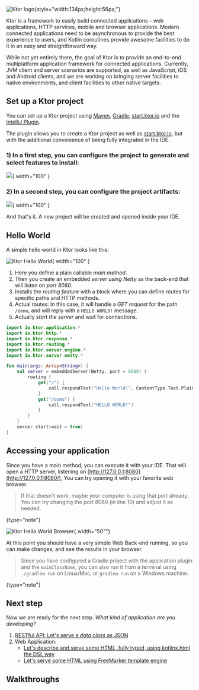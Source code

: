 [//]: # (title: Quick Start)
[//]: # (caption: QuickStart)
[//]: # (category: quickstart)
[//]: # (toc: true)
[//]: # (permalink: /quickstart/index.html)
[//]: # (children: /quickstart/quickstart/)
[//]: # (ktor_version_review: 1.0.0)

![Ktor logo](ktor_logo.svg){style="width:134px;height:56px;"}
 
Ktor is a framework to easily build connected applications – web applications, HTTP services, mobile and browser applications.
Modern connected applications need to be asynchronous to provide the best experience to users, and Kotlin coroutines provide
awesome facilities to do it in an easy and straightforward way. 

While not yet entirely there, the goal of Ktor is to provide an end-to-end multiplatform application framework for connected applications. 
Currently, JVM client and server scenarios are supported, as well as JavaScript, iOS and Android clients, and we are working on bringing server facilities to native
environments, and client facilities to other native targets.





## Set up a Ktor project

You can set up a Ktor project using [Maven](/quickstart/quickstart/maven.html), [Gradle](/quickstart/quickstart/gradle.html), [start.ktor.io](/quickstart/generator.html#) and the [IntelliJ Plugin](/quickstart/quickstart/intellij-idea.html).

The plugin allows you to create a Ktor project as well as [start.ktor.io](/quickstart/generator.html#), but with the additional convenience of being fully integrated in the IDE.

### 1) In a first step, you can configure the project to generate and select features to install:
![](ktor-plugin-1.png){ width="100" }

### 2) In a second step, you can configure the project artifacts:
![](ktor-plugin-2.png){ width="100" }

And that's it. A new project will be created and opened inside your IDE.

## Hello World

A simple hello world in Ktor looks like this:

![Ktor Hello World](ktor_hello_world_main.png){ width="100" }

1. Here you define a plain callable *main method*.
2. Then you create an embedded *server using Netty* as the back-end that will listen on *port 8080*.
3. Installs the *routing feature* with a block where you can define routes for specific paths and HTTP methods.
4. Actual routes: In this case, it will handle a *GET request* for the path `/demo`, and will reply with a `HELLO WORLD!` message.
5. Actually *start the server* and wait for connections.


```kotlin
import io.ktor.application.*
import io.ktor.http.*
import io.ktor.response.*
import io.ktor.routing.*
import io.ktor.server.engine.*
import io.ktor.server.netty.*

fun main(args: Array<String>) {
    val server = embeddedServer(Netty, port = 8080) {
        routing {
            get("/") {
                call.respondText("Hello World!", ContentType.Text.Plain)
            }
            get("/demo") {
                call.respondText("HELLO WORLD!")
            }
        }
    }
    server.start(wait = true)
}
```

## Accessing your application

Since you have a main method, you can execute it with your IDE. That will open a HTTP server,
listening on [http://127.0.0.1:8080](http://127.0.0.1:8080/), You can try opening it with your favorite web browser.

>If that doesn't work, maybe your computer is using that port already. You can try changing the
>port 8080 (in line 10) and adjust it as needed.
>
{type="note"}

![Ktor Hello World Browser](screenshot.png){ width="50""}

At this point you should have a very simple Web Back-end running, so you can make changes,
and see the results in your browser.

>Since you have configured a Gradle project with the application plugin and the `mainClassName`,
>you can also run it from a terminal using `./gradlew run` on Linux/Mac, or `gradlew run` on a Windows machine.
>
{type="note"}


## Next step

Now we are ready for the next step. *What kind of application are you developing?*

1. [RESTful API: Let's serve a *data class* as JSON](/quickstart/restful.html)
2. Web Application:
    * [Let's describe and serve some HTML, fully typed, using kotlinx.html the DSL way](/quickstart/html-dsl.html)
    * [Let's serve some HTML using FreeMarker template engine](/quickstart/html-freemarker.html)
    
## Walkthroughs

